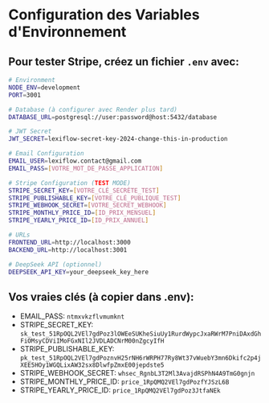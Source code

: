 # Configuration des Variables d'Environnement

## Pour tester Stripe, créez un fichier `.env` avec:

```bash
# Environment
NODE_ENV=development
PORT=3001

# Database (à configurer avec Render plus tard)
DATABASE_URL=postgresql://user:password@host:5432/database

# JWT Secret
JWT_SECRET=lexiflow-secret-key-2024-change-this-in-production

# Email Configuration
EMAIL_USER=lexiflow.contact@gmail.com
EMAIL_PASS=[VOTRE_MOT_DE_PASSE_APPLICATION]

# Stripe Configuration (TEST MODE)
STRIPE_SECRET_KEY=[VOTRE_CLÉ_SECRÈTE_TEST]
STRIPE_PUBLISHABLE_KEY=[VOTRE_CLÉ_PUBLIQUE_TEST]
STRIPE_WEBHOOK_SECRET=[VOTRE_SECRET_WEBHOOK]
STRIPE_MONTHLY_PRICE_ID=[ID_PRIX_MENSUEL]
STRIPE_YEARLY_PRICE_ID=[ID_PRIX_ANNUEL]

# URLs
FRONTEND_URL=http://localhost:3000
BACKEND_URL=http://localhost:3001

# DeepSeek API (optionnel)
DEEPSEEK_API_KEY=your_deepseek_key_here
```

## Vos vraies clés (à copier dans .env):

- EMAIL_PASS: `ntmxvkzflvmumknt`
- STRIPE_SECRET_KEY: `sk_test_51RpOQL2VEl7gdPoz3lOWEeSUKheSiuUy1RurdWypcJxaRWrM7PniDAxdGhFiOMsyCDViIMoFGxNIl2JVDLADCNrM00nZgcyIfH`
- STRIPE_PUBLISHABLE_KEY: `pk_test_51RpOQL2VEl7gdPoznvH25rNH6rWRPH77Ry8Wt37vWuebY3mn6Dkifc2p4jXEE5HOy1WGQLixAW32sx8DlwfpZmxE00jepdste5`
- STRIPE_WEBHOOK_SECRET: `whsec_RgnbL3T2Ml3AvajdRSPhN4A9TmG0gnjn`
- STRIPE_MONTHLY_PRICE_ID: `price_1RpQMQ2VEl7gdPozfYJSzL6B`
- STRIPE_YEARLY_PRICE_ID: `price_1RpQMQ2VEl7gdPoz3JtfaNEk`
